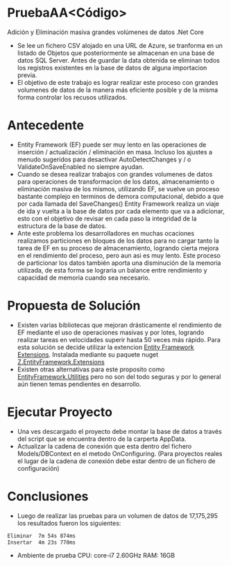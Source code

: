 # PruebaAA<Código>
Adición y Eliminación masiva grandes volúmenes de datos .Net Core

  - Se lee un fichero CSV alojado en una URL de Azure, se tranforma en un listado de Objetos que posteriormente se almacenan en una base de datos SQL Server. Antes de guardar la data obtenida se eliminan todos los registros existentes en la base de datos de alguna importacion previa.
  - El objetivo de este trabajo es lograr realizar este proceso con grandes volumenes de datos de la manera más eficiente posible y de la misma forma controlar los recusos utilizados.
  
# Antecedente
 - Entity Framework (EF) puede ser muy lento en las operaciones de inserción / actualización / eliminación en masa. Incluso los ajustes a menudo sugeridos para desactivar AutoDetectChanges y / o ValidateOnSaveEnabled no siempre ayudan.
  -  Cuando se desea realizar trabajos con grandes volumenes de datos para operaciones de transformacion de los datos, almacenamiento o eliminación masiva de los mismos, utilizando EF, se vuelve un proceso bastante complejo en terminos de demora computacional, debido a que por cada llamada del SaveChanges()  Entity Framework realiza un viaje de ida y vuelta a la base de datos por cada elemento que va a adicionar, esto con el objetivo de revisar en cada paso la integridad de la estructura de la base de datos. 
  - Ante este problema los desarrolladores en muchas ocaciones realizamos particiones en bloques de los datos para no cargar tanto la tarea de EF en su proceso de almacenamiento, logrando cierta mejora en el rendimiento del proceso, pero aun asi es muy lento. Este proceso de particionar los datos también aporta una disminución de la memoria utilizada, de esta forma se lograria un balance entre rendimiento y capacidad de memoria cuando sea necesario.
 
# Propuesta de Solución
 - Existen varias bibliotecas que mejoran drásticamente el rendimiento de EF mediante el uso de operaciones masivas y por lotes, logrando realizar tareas en velocidades superir hasta 50 veces más rápido. Para esta solución se decide utilizar la extencion [Entity Framework Extensions](https://entityframework-extensions.net/bulk-savechanges). Instalada mediante su paquete nuget [Z.EntityFramework.Extensions](https://www.nuget.org/packages/Z.EntityFramework.Extensions/4.0.106)
 - Existen otras alternativas para este proposito como [EntityFramework.Utilities](https://github.com/MikaelEliasson/EntityFramework.Utilities) pero no son del todo seguras y por lo general aún tienen temas pendientes en desarrollo.

# Ejecutar Proyecto
 - Una ves descargado el proyecto debe montar la base de datos a través del script que se encuentra dentro de la carperta AppData. 
 - Actualizar la cadena de conexión que esta dentro del fichero Models/DBContext en el metodo OnConfiguring. (Para proyectos reales el lugar de la cadena de conexión debe estar dentro de un fichero de configuración)

# Conclusiones
 - Luego de realizar las pruebas para un volumen de datos de 17,175,295 los resultados fueron los siguientes:
 ```sh
Eliminar  7m 54s 874ms
Insertar  4m 23s 770ms
```
 - Ambiente de prueba CPU: core-i7 2.60GHz RAM: 16GB

